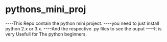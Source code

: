 # pythons_mini_proj
----This Repo contain the python mini project.
----you need to just install python 2.x or 3.x.
----And the respective .py files to see the ouput
----It is very Usefull for The python beginners.
